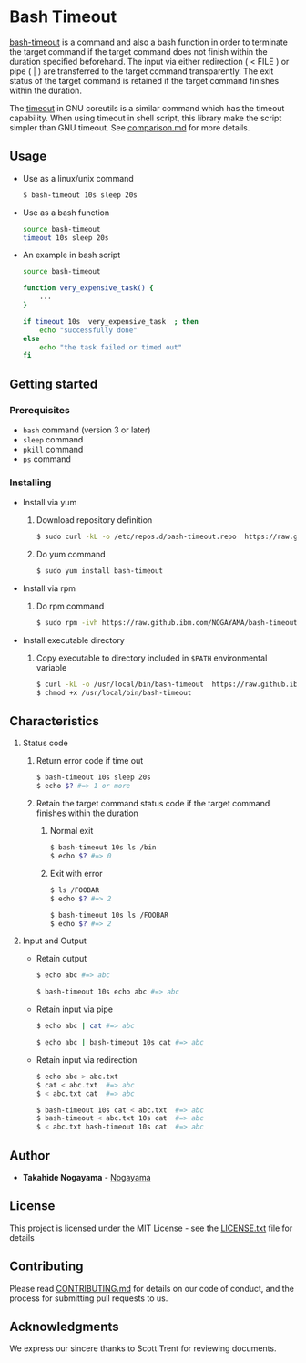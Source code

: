 Bash Timeout
============

[bash-timeout](https://github.ibm.com/NOGAYAMA/bash-timeout) is a command and also a bash function in order to terminate the target command if the target command does not finish within the duration specified beforehand. 
The input via either redirection ( < FILE ) or pipe ( | ) are transferred to the target command transparently.
The exit status of the target command is retained if the target command finishes within the duration.

The [timeout](https://www.gnu.org/software/coreutils/manual/html_node/timeout-invocation.html) in GNU coreutils is a similar command which has the timeout capability.
When using timeout in shell script, this library make the script simpler than GNU timeout.
See [comparison.md](docs/comparison.md) for more details.

Usage
-----

- Use as a linux/unix command

    ```bash
    $ bash-timeout 10s sleep 20s
    ```

- Use as a bash function

    ```bash
    source bash-timeout
    timeout 10s sleep 20s
    ```

- An example in bash script

    ```bash
    source bash-timeout
    
    function very_expensive_task() {
        ...
    }
    
    if timeout 10s  very_expensive_task  ; then
        echo "successfully done"
    else
        echo "the task failed or timed out"
    fi
    ```

Getting started
----------------

### Prerequisites

- `bash` command (version 3 or later)
- `sleep` command
- `pkill` command
- `ps` command

### Installing

- Install via yum
    
    1. Download repository definition
        
        ```bash
        $ sudo curl -kL -o /etc/repos.d/bash-timeout.repo  https://raw.github.ibm.com/NOGAYAMA/bash-timeout/master/bash-timeout.repo
        ```
    
    2. Do yum command
    
        ```bash
        $ sudo yum install bash-timeout
        ```

- Install via rpm

    1. Do rpm command

        ```bash
        $ sudo rpm -ivh https://raw.github.ibm.com/NOGAYAMA/bash-timeout/master/bash-timeout.rpm
        ```

- Install executable directory

    1. Copy executable to directory included in `$PATH` environmental variable

        ```bash
        $ curl -kL -o /usr/local/bin/bash-timeout  https://raw.github.ibm.com/NOGAYAMA/bash-timeout/master/bin/bash-timeout
        $ chmod +x /usr/local/bin/bash-timeout
        ```

Characteristics
---------------

1. Status code
    
    1. Return error code if time out

        ```bash
        $ bash-timeout 10s sleep 20s
        $ echo $? #=> 1 or more 
        ```

    2. Retain the target command status code if the target command finishes within the duration

        1. Normal exit
            
            ```bash
            $ bash-timeout 10s ls /bin
            $ echo $? #=> 0
            ```

        2. Exit with error
            
            ```bash
            $ ls /FOOBAR
            $ echo $? #=> 2
            ```
            
            ```bash
            $ bash-timeout 10s ls /FOOBAR
            $ echo $? #=> 2
            ```

2. Input and Output

    - Retain output

        ```bash
        $ echo abc #=> abc 
        ```

        ```bash
        $ bash-timeout 10s echo abc #=> abc 
        ```

    - Retain input via pipe

        ```bash
        $ echo abc | cat #=> abc 
        ```
    
        ```bash
        $ echo abc | bash-timeout 10s cat #=> abc 
        ```

    - Retain input via redirection

        ```bash
        $ echo abc > abc.txt
        $ cat < abc.txt  #=> abc 
        $ < abc.txt cat  #=> abc 
        ```
    
        ```bash
        $ bash-timeout 10s cat < abc.txt  #=> abc 
        $ bash-timeout < abc.txt 10s cat  #=> abc 
        $ < abc.txt bash-timeout 10s cat  #=> abc 
        ```

Author
------

* **Takahide Nogayama** - [Nogayama](https://github.com/nogayama)

License
-------

This project is licensed under the MIT License - see the [LICENSE.txt](LICENSE.txt) file for details

## Contributing

Please read [CONTRIBUTING.md](docs/CONTRIBUTING.md) for details on our code of conduct, and the process for submitting pull requests to us.

Acknowledgments
---------------

We express our sincere thanks to Scott Trent for reviewing documents.

